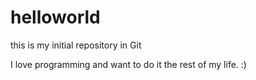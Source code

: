 # helloworld
this is my initial repository in Git
 
 I love programming and want to do it the rest of my life. :)
